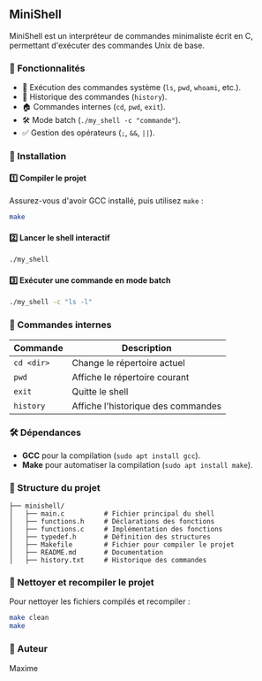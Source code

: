 ## MiniShell

MiniShell est un interpréteur de commandes minimaliste écrit en C, permettant d'exécuter des commandes Unix de base.

### 🚀 Fonctionnalités

- 📌 Exécution des commandes système (`ls`, `pwd`, `whoami`, etc.).
- 📜 Historique des commandes (`history`).
- 🏠 Commandes internes (`cd`, `pwd`, `exit`).
- 🛠 Mode batch (`./my_shell -c "commande"`).
- ✅ Gestion des opérateurs (`;`, `&&`, `||`).

### 👥 Installation

#### 1️⃣ Compiler le projet

Assurez-vous d'avoir GCC installé, puis utilisez `make` :

```bash
make
```

#### 2️⃣ Lancer le shell interactif

```bash
./my_shell
```

#### 3️⃣ Exécuter une commande en mode batch

```bash
./my_shell -c "ls -l"
```

### 📌 Commandes internes

| Commande     | Description                     |
|--------------|---------------------------------|
| `cd <dir>`   | Change le répertoire actuel     |
| `pwd`        | Affiche le répertoire courant   |
| `exit`       | Quitte le shell                 |
| `history`    | Affiche l'historique des commandes |

### 🛠 Dépendances

- **GCC** pour la compilation (`sudo apt install gcc`).
- **Make** pour automatiser la compilation (`sudo apt install make`).

### 📌 Structure du projet

```
├── minishell/
│   ├── main.c          # Fichier principal du shell
│   ├── functions.h     # Déclarations des fonctions
│   ├── functions.c     # Implémentation des fonctions
│   ├── typedef.h       # Définition des structures
│   ├── Makefile        # Fichier pour compiler le projet
│   ├── README.md       # Documentation
│   ├── history.txt     # Historique des commandes
```

### 🔧 Nettoyer et recompiler le projet

Pour nettoyer les fichiers compilés et recompiler :

```bash
make clean
make
```

### 📌 Auteur

Maxime

